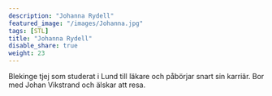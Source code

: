 ```yaml
---
description: "Johanna Rydell"
featured_image: "/images/Johanna.jpg"
tags: [STL]
title: "Johanna Rydell"
disable_share: true
weight: 23
---
```

Blekinge tjej som studerat i Lund till läkare och påbörjar snart sin karriär. Bor med Johan Vikstrand och älskar att resa. 